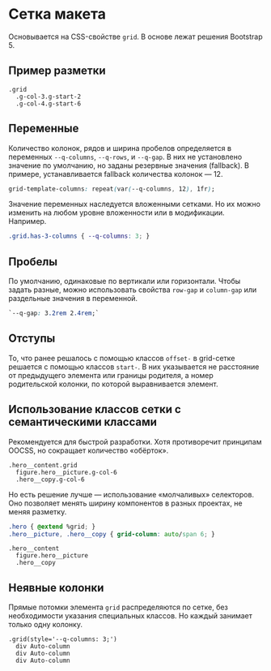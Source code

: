 # Сетка макета

Основывается на CSS-свойстве `grid`. В основе лежат решения Bootstrap 5.

## Пример разметки

```pug
.grid
  .g-col-3.g-start-2
  .g-col-4.g-start-6
```

## Переменные

Количество колонок, рядов и ширина пробелов определяется в переменных `--q-columns`, `--q-rows`, и `--q-gap`. В них не установлено значение по умолчанию, но заданы резервные значения (fallback). В примере, устанавливается fallback количества колонок — 12.

```css
grid-template-columns: repeat(var(--q-columns, 12), 1fr);
```

Значение переменных наследуется вложенными сетками. Но их можно изменить на любом уровне вложенности или в модификации. Например.

```css
.grid.has-3-columns { --q-columns: 3; }
```

## Пробелы

По умолчанию, одинаковые по вертикали или горизонтали. Чтобы задать разные, можно использовать свойства `row-gap` и `column-gap` или раздельные значения в переменной.

```css
`--q-gap: 3.2rem 2.4rem;`
```

## Отступы

То, что ранее решалось с помощью классов `offset-` в grid-сетке решается с помощью классов `start-`. В них указывается не расстояние от предыдущего элемента или границы родителя, а номер родительской колонки, по которой выравнивается элемент.

## Использование классов сетки с семантическими классами

Рекомендуется для быстрой разработки. Хотя противоречит принципам OOCSS, но сокращает количество «обёрток».

```pug
.hero__content.grid
  figure.hero__picture.g-col-6
  .hero__copy.g-col-6
```

Но есть решение лучше — использование «молчаливых» селекторов. Оно позволяет менять ширину компонентов в разных проектах, не меняя разметку.

```css
.hero { @extend %grid; }
.hero__picture, .hero__copy { grid-column: auto/span 6; }
```

```pug
.hero__content
  figure.hero__picture
  .hero__copy
```

## Неявные колонки

Прямые потомки элемента `grid` распределяются по сетке, без необходимости указания специальных классов. Но каждый занимает только одну колонку.

```pug
.grid(style='--q-columns: 3;')
  div Auto-column
  div Auto-column
  div Auto-column
```
